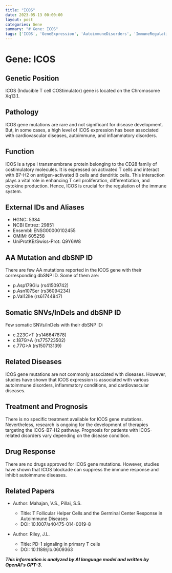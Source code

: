 ```yaml
---
title: "ICOS"
date: 2023-05-13 00:00:00
layout: post
categories: Gene
summary: "# Gene: ICOS"
tags: ['ICOS', 'GeneExpression', 'AutoimmuneDisorders', 'ImmuneRegulation', 'CostimulatoryMolecules', 'SomaticMutations', 'DrugResponse', 'Prognosis']
---
```


# Gene: ICOS

## Genetic Position 
ICOS (Inducible T cell COStimulator) gene is located on the Chromosome Xq13.1.

## Pathology
ICOS gene mutations are rare and not significant for disease development. But, in some cases, a high level of ICOS expression has been associated with cardiovascular diseases, autoimmune, and inflammatory disorders. 

## Function
ICOS is a type I transmembrane protein belonging to the CD28 family of costimulatory molecules. It is expressed on activated T cells and interact with B7-H2 on antigen-activated B cells and dendritic cells. This interaction plays a vital role in enhancing T cell proliferation, differentiation, and cytokine production. Hence, ICOS is crucial for the regulation of the immune system.

## External IDs and Aliases
- HGNC: 5384
- NCBI Entrez: 29851
- Ensembl: ENSG00000102455
- OMIM: 605258
- UniProtKB/Swiss-Prot: Q9Y6W8

## AA Mutation and dbSNP ID
There are few AA mutations reported in the ICOS gene with their corresponding dbSNP ID. Some of them are:
- p.Asp179Glu (rs41509742)
- p.Asn107Ser (rs36094234)
- p.Val12Ile (rs61744847)

## Somatic SNVs/InDels and dbSNP ID
Few somatic SNVs/InDels with their dbSNP ID:
- c.223C>T (rs146647878)
- c.187G>A (rs775723502)
- c.77G>A (rs150713139)

## Related Diseases
ICOS gene mutations are not commonly associated with diseases. However, studies have shown that ICOS expression is associated with various autoimmune disorders, inflammatory conditions, and cardiovascular diseases.

## Treatment and Prognosis 
There is no specific treatment available for ICOS gene mutations. Nevertheless, research is ongoing for the development of therapies targeting the ICOS-B7-H2 pathway. Prognosis for patients with ICOS-related disorders vary depending on the disease condition.

## Drug Response
There are no drugs approved for ICOS gene mutations. However, studies have shown that ICOS blockade can suppress the immune response and inhibit autoimmune diseases.

## Related Papers 
- Author: Mahajan, V.S., Pillai, S.S.
  - Title: T Follicular Helper Cells and the Germinal Center Response in Autoimmune Diseases
  - DOI: 10.1007/s40475-014-0019-8
 
- Author: Riley, J.L.
  - Title: PD-1 signaling in primary T cells
  - DOI: 10.1189/jlb.0609363

**_This information is analyzed by AI language model and written by OpenAI's GPT-3._**